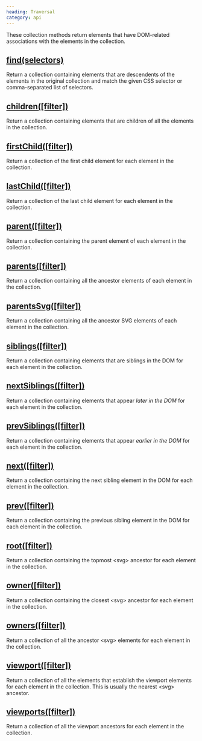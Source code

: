 ```yaml
--- 
heading: Traversal
category: api
---
```


These collection methods return elements that have DOM-related associations with the elements in the collection.


## [find(selectors)](/api/find/)

Return a collection containing elements that are descendents of the elements in the original collection and match the given CSS selector or comma-separated list of selectors.


## [children(\[filter\])](/api/children/)

Return a collection containing elements that are children of all the elements in the collection.


## [firstChild(\[filter\])](/api/firstChild/)

Return a collection of the first child element for each element in the collection.


## [lastChild(\[filter\])](/api/lastChild/)

Return a collection of the last child element for each element in the collection.


## [parent(\[filter\])](/api/parent/)

Return a collection containing the parent element of each element in the collection.


## [parents(\[filter\])](/api/parents/)

Return a collection containing all the ancestor elements of each element in the collection.


## [parentsSvg(\[filter\])](/api/parentsSvg/)

Return a collection containing all the ancestor SVG elements of each element in the collection.


## [siblings(\[filter\])](/api/siblings/)

Return a collection containing elements that are siblings in the DOM for each element in the collection.


## [nextSiblings(\[filter\])](/api/nextSiblings/)

Return a collection containing elements that appear _later in the DOM_ for each element in the collection.


## [prevSiblings(\[filter\])](/api/prevSiblings/)

Return a collection containing elements that appear _earlier in the DOM_ for each element in the collection.


## [next(\[filter\])](/api/next/)

Return a collection containing the next sibling element in the DOM for each element in the collection.


## [prev(\[filter\])](/api/prev/)

Return a collection containing the previous sibling element in the DOM for each element in the collection.


## [root(\[filter\])](/api/root/)

Return a collection containing the topmost &lt;svg&gt; ancestor for each element in the collection.


## [owner(\[filter\])](/api/owner/)

Return a collection containing the closest &lt;svg&gt; ancestor for each element in the collection.


## [owners(\[filter\])](/api/owners/)

Return a collection of all the ancestor &lt;svg&gt; elements for each element in the collection.


## [viewport(\[filter\])](/api/viewport/)

Return a collection of all the elements that establish the viewport elements for each element in the collection. This is usually the nearest &lt;svg&gt; ancestor.


## [viewports(\[filter\])](/api/viewports/)

Return a collection of all the viewport ancestors for each element in the collection.
